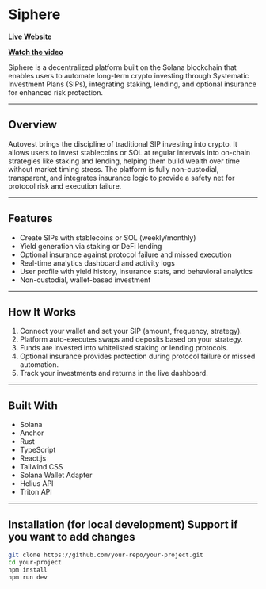 # Siphere
**[Live Website]()**

**[Watch the video]()**

Siphere is a decentralized platform built on the Solana blockchain that enables users to automate long-term crypto investing through Systematic Investment Plans (SIPs), integrating staking, lending, and optional insurance for enhanced risk protection.


---

## Overview

Autovest brings the discipline of traditional SIP investing into crypto. It allows users to invest stablecoins or SOL at regular intervals into on-chain strategies like staking and lending, helping them build wealth over time without market timing stress. The platform is fully non-custodial, transparent, and integrates insurance logic to provide a safety net for protocol risk and execution failure.

---

## Features

- Create SIPs with stablecoins or SOL (weekly/monthly)
- Yield generation via staking or DeFi lending
- Optional insurance against protocol failure and missed execution
- Real-time analytics dashboard and activity logs
- User profile with yield history, insurance stats, and behavioral analytics
- Non-custodial, wallet-based investment

---

## How It Works

1. Connect your wallet and set your SIP (amount, frequency, strategy).
2. Platform auto-executes swaps and deposits based on your strategy.
3. Funds are invested into whitelisted staking or lending protocols.
4. Optional insurance provides protection during protocol failure or missed automation.
5. Track your investments and returns in the live dashboard.

---

## Built With

- Solana  
- Anchor  
- Rust  
- TypeScript  
- React.js  
- Tailwind CSS  
- Solana Wallet Adapter  
- Helius API  
- Triton API

---

##  Installation (for local development) Support if you want to add changes 

```bash
git clone https://github.com/your-repo/your-project.git
cd your-project
npm install
npm run dev



